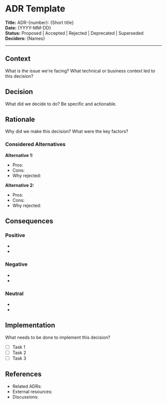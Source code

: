 # ADR Template

**Title:** ADR-{number}: {Short title}  
**Date:** {YYYY-MM-DD}  
**Status:** Proposed | Accepted | Rejected | Deprecated | Superseded  
**Deciders:** {Names}

---

## Context

What is the issue we're facing? What technical or business context led to this decision?

## Decision

What did we decide to do? Be specific and actionable.

## Rationale

Why did we make this decision? What were the key factors?

### Considered Alternatives

**Alternative 1:**
- Pros:
- Cons:
- Why rejected:

**Alternative 2:**
- Pros:
- Cons:
- Why rejected:

## Consequences

### Positive
- 
- 

### Negative
- 
- 

### Neutral
- 
- 

## Implementation

What needs to be done to implement this decision?

- [ ] Task 1
- [ ] Task 2
- [ ] Task 3

## References

- Related ADRs:
- External resources:
- Discussions:
